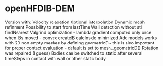 # openHFDIB-DEM
Version with:
Velocity relaxation
Optional interpolation
Dynamic mesh refinment
Possibility to start from lastTime
Wall detection without stl findNearest
Valgrind optimization
	- lambda gradient computed only once when IBs moved
	- convex createIB calcInside minimized
Add models works with 2D non empty meshes by defining geometricD
	- this is also important for proper contact evaluation
	- default is set to mesh_.geometricD()
Rotation was repaired (I guess) 
Bodies can be switched to static after several timeSteps in contact with
wall or other static body